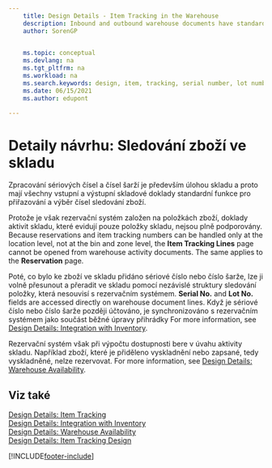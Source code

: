 ```yaml
---
    title: Design Details - Item Tracking in the Warehouse
    description: Inbound and outbound warehouse documents have standard functionality for assigning and selecting item tracking numbers.
    author: SorenGP

    
    ms.topic: conceptual
    ms.devlang: na
    ms.tgt_pltfrm: na
    ms.workload: na
    ms.search.keywords: design, item, tracking, serial number, lot number, outbound documents
    ms.date: 06/15/2021
    ms.author: edupont

---
```

# Detaily návrhu: Sledování zboží ve skladu
Zpracování sériových čísel a čísel šarží je především úlohou skladu a proto mají všechny vstupní a výstupní skladové doklady standardní funkce pro přiřazování a výběr čísel sledování zboží.

Protože je však rezervační systém založen na položkách zboží, doklady aktivit skladu, které evidují pouze položky skladu, nejsou plně podporovány. Because reservations and item tracking numbers can be handled only at the location level, not at the bin and zone level, the **Item Tracking Lines** page cannot be opened from warehouse activity documents. The same applies to the **Reservation** page.

Poté, co bylo ke zboží ve skladu přidáno sériové číslo nebo číslo šarže, lze ji volně přesunout a přeradit ve skladu pomocí nezávislé struktury sledování položky, která nesouvisí s rezervačním systémem. **Serial No.** and **Lot No.** fields are accessed directly on warehouse document lines. Když je sériové číslo nebo číslo šarže později účtováno, je synchronizováno s rezervačním systémem jako součást běžné úpravy přihrádky For more information, see [Design Details: Integration with Inventory](design-details-integration-with-inventory.md).

Rezervační systém však při výpočtu dostupnosti bere v úvahu aktivity skladu. Například zboží, které je přiděleno vyskladnění nebo zapsané, tedy vyskladněné, nelze rezervovat. For more information, see [Design Details: Warehouse Availability](design-details-availability-in-the-warehouse.md).

## Viz také
[Design Details: Item Tracking](design-details-item-tracking.md)  
[Design Details: Integration with Inventory](design-details-integration-with-inventory.md)  
[Design Details: Warehouse Availability](design-details-availability-in-the-warehouse.md)  
[Design Details: Item Tracking Design](design-details-item-tracking-design.md)


[!INCLUDE[footer-include](includes/footer-banner.md)]